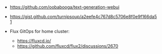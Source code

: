 * https://github.com/oobabooga/text-generation-webui
* https://gist.github.com/turnipsoup/a2eefe4c767d8c5706e8f0e9f166da51

 * Flux GitOps for home cluster: 
	 * https://fluxcd.io/
	 * https://github.com/fluxcd/flux2/discussions/2670